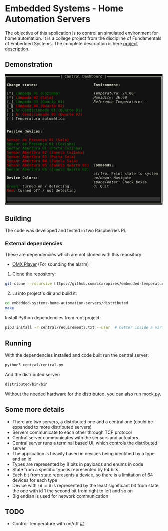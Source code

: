 # Embedded Systems - Home Automation Servers

The objective of this application is to control an simulated environment for home automation. It is a college project from the discipline of Fundamentals of Embedded Systems. The complete description is here [project description](https://gitlab.com/fse_fga/projetos/projeto-2).

## Demonstration

![demonstration](doc/demonstration.png)


## Building

The code was developed and tested in two Raspberries Pi.

### External dependencies

These are dependencies which are not cloned with this repository:

* [OMX Player](https://www.raspberrypi.org/documentation/usage/audio/) (For sounding the alarm)

1. Clone the repository:

``` bash
git clone --recursive https://github.com/icaropires/embedded-temperature-on-off
```

2. `cd` into project's dir and build it:

``` bash
cd embedded-systems-home-automation-servers/distributed
make
```

Install Python dependencies from root project:

``` bash
pip3 install -r central/requirements.txt --user  # better inside a virtual environment than --user
```

## Running

With the dependencies installed and code built run the central server:

```bash
python3 central/central.py
```

And the distributed server:

``` bash
distributed/bin/bin
```

Without the needed hardware for the distributed, you can also run [mock.py](scripts/mock.py).

## Some more details

* There are two servers, a distributed one and a central one (could be expanded to more distributed servers)
* Servers communicate to each other through TCP protocol
* Central server communicates with the sensors and actuators
* Central server runs a terminal based UI, which controls the distributed server
* The application is heavily based in devices being identified by a type and an id
* Types are represented by 8 bits in payloads and enums in code
* State from a specific type is represented by 64 bits
* Each bit from state represents a device, so there is a limitation of 64 devices for each type
* Device with `id = 0` is represented by the least significant bit from state, the one with id 1 the second bit from right to left and so on
* Big endian is used for network communication

## TODO

* Control Temperature with on/off [#1](https://github.com/icaropires/embedded-systems-home-automation-servers/issues/1)

